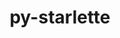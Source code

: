 ---
title: "py-starlette"
layout: cache
categories: [package, develop-2023-09-24]
meta: {"versions": ["0.22.0", "0.27.0"], "compilers": ["apple-clang@=14.0.0", "gcc@=11.3.0"], "oss": ["ubuntu22.04", "ventura"], "platforms": ["darwin", "linux"], "targets": ["aarch64", "x86_64_v3"], "stacks": ["ml-darwin-aarch64-mps", "ml-linux-x86_64-cpu", "ml-linux-x86_64-cuda", "root"], "num_specs": 4, "num_specs_by_stack": {"root": 4, "ml-darwin-aarch64-mps": 2, "ml-linux-x86_64-cuda": 2, "ml-linux-x86_64-cpu": 2}}
spec_details: [{"hash": "e4xshlcikyxfvr2vh336hpt55hkum36x", "compiler": "apple-clang@=14.0.0", "versions": ["0.22.0"], "os": "ventura", "platform": "darwin", "target": "aarch64", "variants": ["build_system=python_pip"], "stacks": ["root", "ml-darwin-aarch64-mps"], "size": "-", "tarball": "https://binaries.spack.io/develop-2023-09-24/build_cache/darwin-ventura-aarch64/apple-clang-14.0.0/py-starlette-0.22.0/darwin-ventura-aarch64-apple-clang-14.0.0-py-starlette-0.22.0-e4xshlcikyxfvr2vh336hpt55hkum36x.spack"}, {"hash": "ulglv4v5wfvrzk6jnxukuogpzkiagbs6", "compiler": "apple-clang@=14.0.0", "versions": ["0.27.0"], "os": "ventura", "platform": "darwin", "target": "aarch64", "variants": ["build_system=python_pip"], "stacks": ["root", "ml-darwin-aarch64-mps"], "size": "-", "tarball": "https://binaries.spack.io/develop-2023-09-24/build_cache/darwin-ventura-aarch64/apple-clang-14.0.0/py-starlette-0.27.0/darwin-ventura-aarch64-apple-clang-14.0.0-py-starlette-0.27.0-ulglv4v5wfvrzk6jnxukuogpzkiagbs6.spack"}, {"hash": "liu6jmwvvjxkydfmprrj4uizoik2moy3", "compiler": "gcc@=11.3.0", "versions": ["0.27.0"], "os": "ubuntu22.04", "platform": "linux", "target": "x86_64_v3", "variants": ["build_system=python_pip"], "stacks": ["root", "ml-linux-x86_64-cuda", "ml-linux-x86_64-cpu"], "size": "-", "tarball": "https://binaries.spack.io/develop-2023-09-24/build_cache/linux-ubuntu22.04-x86_64_v3/gcc-11.3.0/py-starlette-0.27.0/linux-ubuntu22.04-x86_64_v3-gcc-11.3.0-py-starlette-0.27.0-liu6jmwvvjxkydfmprrj4uizoik2moy3.spack"}, {"hash": "gjzk4zammjjd32djpdfstdfz4on52vm3", "compiler": "gcc@=11.3.0", "versions": ["0.22.0"], "os": "ubuntu22.04", "platform": "linux", "target": "x86_64_v3", "variants": ["build_system=python_pip"], "stacks": ["root", "ml-linux-x86_64-cuda", "ml-linux-x86_64-cpu"], "size": "-", "tarball": "https://binaries.spack.io/develop-2023-09-24/build_cache/linux-ubuntu22.04-x86_64_v3/gcc-11.3.0/py-starlette-0.22.0/linux-ubuntu22.04-x86_64_v3-gcc-11.3.0-py-starlette-0.22.0-gjzk4zammjjd32djpdfstdfz4on52vm3.spack"}]
---